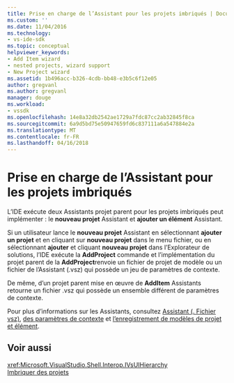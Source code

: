 ```yaml
---
title: Prise en charge de l’Assistant pour les projets imbriqués | Documents Microsoft
ms.custom: ''
ms.date: 11/04/2016
ms.technology:
- vs-ide-sdk
ms.topic: conceptual
helpviewer_keywords:
- Add Item wizard
- nested projects, wizard support
- New Project wizard
ms.assetid: 1b496acc-b326-4cdb-bb48-e3b5c6f12e05
author: gregvanl
ms.author: gregvanl
manager: douge
ms.workload:
- vssdk
ms.openlocfilehash: 14e8a32db2542ae1729a7fdc87cc2ab32845f8ca
ms.sourcegitcommit: 6a9d5bd75e50947659fd6c837111a6a547884e2a
ms.translationtype: MT
ms.contentlocale: fr-FR
ms.lasthandoff: 04/16/2018
---
```

# <a name="wizard-support-for-nested-projects"></a>Prise en charge de l’Assistant pour les projets imbriqués
L’IDE exécute deux Assistants projet parent pour les projets imbriqués peut implémenter : le **nouveau projet** Assistant et **ajouter un élément** Assistant.  
  
 Si un utilisateur lance le **nouveau projet** Assistant en sélectionnant **ajouter un projet** et en cliquant sur **nouveau projet** dans le menu fichier, ou en sélectionnant **ajouter** et cliquant **nouveau projet** dans l’Explorateur de solutions, l’IDE exécute la **AddProject** commande et l’implémentation du projet parent de la **AddProject**renvoie un fichier de projet de modèle ou un fichier de l’Assistant (.vsz) qui possède un jeu de paramètres de contexte.  
  
 De même, d’un projet parent mise en œuvre de **AddItem** Assistants retourne un fichier .vsz qui possède un ensemble différent de paramètres de contexte.  
  
 Pour plus d’informations sur les Assistants, consultez [Assistant (. Fichier vsz)](../../extensibility/internals/wizard-dot-vsz-file.md), [des paramètres de contexte](../../extensibility/internals/context-parameters.md) et [l’enregistrement de modèles de projet et élément](../../extensibility/internals/registering-project-and-item-templates.md).  
  
## <a name="see-also"></a>Voir aussi  
 <xref:Microsoft.VisualStudio.Shell.Interop.IVsUIHierarchy>   
 [Imbriquer des projets](../../extensibility/internals/nesting-projects.md)